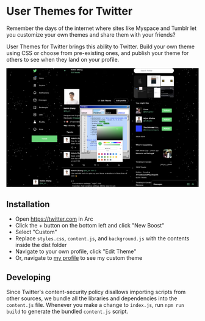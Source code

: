 # User Themes for Twitter

Remember the days of the internet where sites like Myspace and Tumblr let you customize your own themes and share them with your friends?

User Themes for Twitter brings this ability to Twitter. Build your own theme using CSS or choose from pre-existing ones, and publish your theme for others to see when they land on your profile.

![Screenshot](./.preview.jpg)

## Installation
* Open https://twitter.com in Arc
* Click the + button on the bottom left and click "New Boost"
* Select "Custom"
* Replace `styles.css`, `content.js`, and `background.js` with the contents inside the dist folder
* Navigate to your own profile, click "Edit Theme"
* Or, navigate to [my profile](https://twitter.com/0k_zh) to see my custom theme

## Developing
Since Twitter's content-security policy disallows importing scripts from other sources, we bundle all the libraries and dependencies into the `content.js` file.
Whenever you make a change to `index.js`, run `npm run build` to generate the bundled `content.js` script.